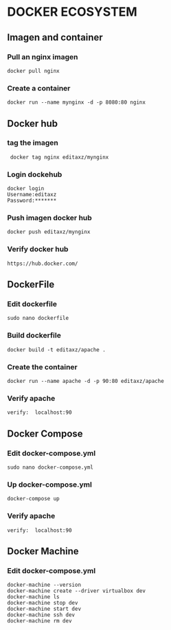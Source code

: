 # DOCKER ECOSYSTEM

## Imagen and container
### Pull an nginx imagen 
```
docker pull nginx
```
### Create a container 
```
docker run --name mynginx -d -p 8080:80 nginx
```
## Docker hub
### tag the imagen 
```
 docker tag nginx editaxz/mynginx
```
### Login dockehub 
```
docker login
Username:editaxz
Password:*******
```
### Push imagen docker hub
```
docker push editaxz/mynginx
```
### Verify docker hub
```
https://hub.docker.com/
```

## DockerFile
### Edit dockerfile 
```
sudo nano dockerfile
```
### Build dockerfile 
```
docker build -t editaxz/apache .
```
### Create the container
```
docker run --name apache -d -p 90:80 editaxz/apache
```
### Verify apache
```
verify:  localhost:90
```

## Docker Compose
### Edit docker-compose.yml 
```
sudo nano docker-compose.yml
```
### Up docker-compose.yml 
```
docker-compose up
```
### Verify apache
```
verify:  localhost:90
```

## Docker Machine
### Edit docker-compose.yml 
```
docker-machine --version
docker-machine create --driver virtualbox dev
docker-machine ls
docker-machine stop dev
docker-machine start dev
docker-machine ssh dev
docker-machine rm dev
```


